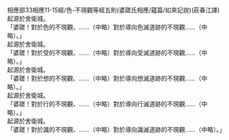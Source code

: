 相應部33相應11-15經/色-不現觀等經五則(婆蹉氏相應/蘊篇/如來記說)(莊春江譯)  
起源於舍衛城。  
「婆蹉！對於色的不現觀、……（中略）對於導向色滅道跡的不現觀……（中略）。」  
起源於舍衛城。  
「婆蹉！對於受的不現觀、……（中略）對於導向受滅道跡的不現觀……（中略）。」  
起源於舍衛城。  
「婆蹉！對於想的不現觀、……（中略）對於導向想滅道跡的不現觀……（中略）。」  
起源於舍衛城。  
「婆蹉！對於行的不現觀、……（中略）對於導向行滅道跡的不現觀……（中略）。」  
起源於舍衛城。  
「婆蹉！對於識的不現觀、……（中略）對於導向識滅道跡的不現觀……（中略）。」  
  
  
